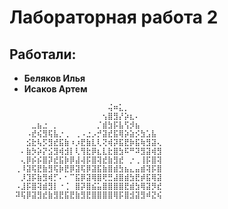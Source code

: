 # Лабораторная работа 2
## **Работали:**
* **Беляков Илья**
* **Исаков Артем**
```
⠀⠀⠀⠀⠀⠀⠀⠀⠀⠀⠀⠀⠀⠀⠀⠀⠀⠀⢬⠶⣅⡀⠀⠀⠀⠀⠀⠀
⠀⠀⠀⠀⠀⠀⠀⠀⠀⠀⠀⠀⠀⠀⠀⠀⠀⢢⣿⣻⡜⡵⣆⠄⠀⠀⠀⠀
⠀⠀⠀⠀⣀⣦⣐⠀⡀⠀⠀⠀⠀⠀⠀⠀⡈⣾⣳⡯⣧⢫⡺⣦⠀⠀⠀⠀
⠀⠀⠀⠠⣞⢮⣻⢯⣧⡐⢀⠀⢀⠠⣐⡠⡚⣽⣞⣯⢿⡵⣵⡪⣳⣡⣧⠀
⠀⠀⠀⣪⣗⢧⡫⣻⣞⣯⣷⠰⡰⣟⣷⣇⢇⢝⢾⡽⣯⣟⡷⣯⢷⣻⣽⢄
⠀⠀⠄⣷⡳⡵⡝⣪⣻⢾⣺⡇⢇⢻⣗⡿⣆⣇⣗⣿⣳⠯⠛⠽⣻⣽⢾⣻
⠀⠀⢄⡿⡮⡮⣿⡽⣞⣯⡷⡿⣼⢼⡯⣿⢽⣞⣷⣻⣞⠀⡐⢀⢸⡯⣿⢽
⠀⢀⠸⣽⢯⣟⣷⣻⢯⡷⣟⡿⣽⢯⡿⣽⣯⣷⣿⣾⣳⣦⣄⣤⣾⢽⡯⣿
⠀⠀⡸⣹⡯⣷⣻⢾⡋⠄⠂⠉⣯⡿⣽⢿⣿⢟⣛⣼⣿⣾⣳⣟⡾⣯⢿⣽
⠀⠠⣸⡯⣿⢽⣾⣻⡇⠐⢈⠀⣿⡽⣿⣮⣥⣿⣿⣿⣿⣟⣾⣳⢿⣽⡻⣞
⠀⠽⢯⡿⣽⣻⣞⣷⣻⣟⣯⣟⣷⣻⣟⣿⣿⣿⣿⢿⡯⣿⣺⣽⣻⠾⣝⢮

```

